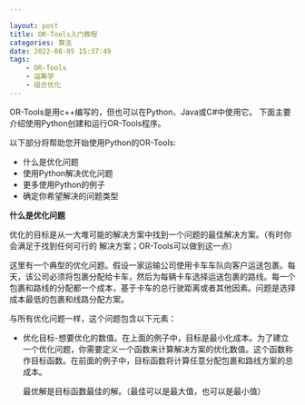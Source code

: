 ```yaml
---

layout: post
title: OR-Tools入门教程
categories: 算法
date: 2022-08-05 15:37:49
tags:
    - OR-Tools
    - 运筹学
    - 组合优化
---
```

OR-Tools是用c++编写的，但也可以在Python、Java或C#中使用它。
下面主要介绍使用Python创建和运行OR-Tools程序。

以下部分将帮助您开始使用Python的OR-Tools:

* 什么是优化问题
* 使用Python解决优化问题
* 更多使用Python的例子
* 确定你希望解决的问题类型

**什么是优化问题**

优化的目标是从一大堆可能的解决方案中找到一个问题的最佳解决方案。（有时你会满足于找到任何可行的
解决方案；OR-Tools可以做到这一点）

这里有一个典型的优化问题。假设一家运输公司使用卡车车队向客户运送包裹。每天，该公司必须将包裹分配给卡车，然后为每辆卡车选择运送包裹的路线。每一个包裹和路线的分配都一个成本，基于卡车的总行驶距离或者其他因素。问题是选择成本最低的包裹和线路分配方案。

与所有优化问题一样，这个问题包含以下元素：

* 优化目标-想要优化的数值。在上面的例子中，目标是最小化成本。为了建立一个优化问题，你需要定义一个函数来计算解决方案的优化数值。这个函数称作目标函数。在前面的例子中，目标函数将计算任意分配包裹和路线方案的总成本。
  
  最优解是目标函数最佳的解。（最佳可以是最大值，也可以是最小值）
  
